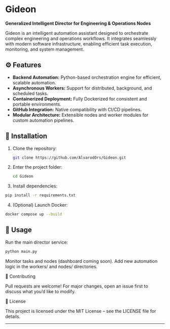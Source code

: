 # Gideon  
**Generalized Intelligent Director for Engineering & Operations Nodes**  

Gideon is an intelligent automation assistant designed to orchestrate complex engineering and operations workflows. It integrates seamlessly with modern software infrastructure, enabling efficient task execution, monitoring, and system management.  

## ⚙️ Features
- **Backend Automation:** Python-based orchestration engine for efficient, scalable automation.  
- **Asynchronous Workers:** Support for distributed, background, and scheduled tasks.  
- **Containerized Deployment:** Fully Dockerized for consistent and portable environments.  
- **GitHub Integration:** Native compatibility with CI/CD pipelines.  
- **Modular Architecture:** Extensible nodes and worker modules for custom automation pipelines.  

## 🚀 Installation
1. Clone the repository:  
   ```bash
   git clone https://github.com/AlvarodOrs/Gideon.git
   ```
2. Enter the project folder:
    ```bash
    cd Gideon
    ```


3. Install dependencies:
```bash
pip install -r requirements.txt
```

4. (Optional) Launch Docker:
```bash
docker compose up --build
```
## 🧩 Usage

Run the main director service:
```bash
python main.py
```

Monitor tasks and nodes (dashboard coming soon).
Add new automation logic in the workers/ and nodes/ directories.

🤝 Contributing

Pull requests are welcome! For major changes, open an issue first to discuss what you’d like to modify.

📜 License

This project is licensed under the MIT License – see the LICENSE
 file for details.


---